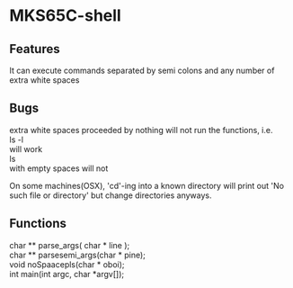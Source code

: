 # MKS65C-shell

## Features
It can execute commands separated by semi colons and any number of extra white spaces

## Bugs
extra white spaces proceeded by nothing will not run the functions, i.e. <br />
ls          -l <br />
will work<br />
ls  <br />
with empty spaces will not<br />

On some machines(OSX), 'cd'-ing into a known directory will print out 'No such file or directory' but change directories anyways.

## Functions
char ** parse_args( char * line );<br />
char ** parsesemi_args(char * pine);<br />
void noSpaacepls(char * oboi);<br />
int main(int argc, char *argv[]);<br />

